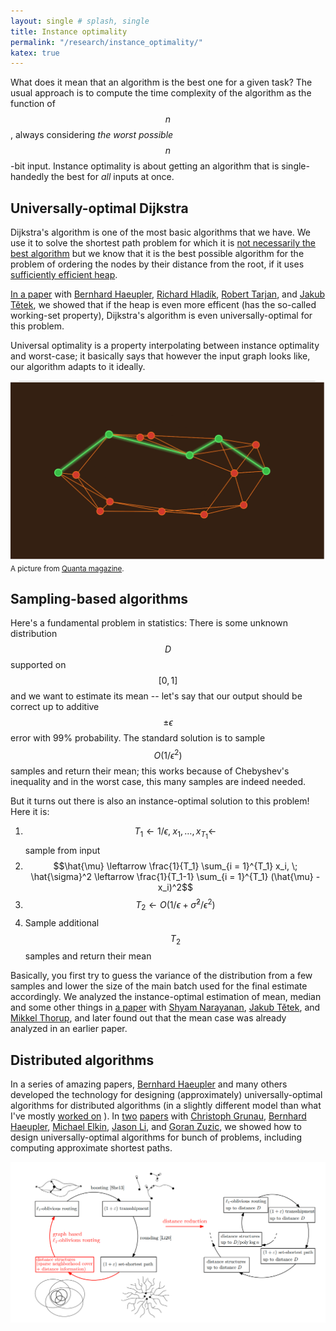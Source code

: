 ```yaml
---
layout: single # splash, single
title: Instance optimality
permalink: "/research/instance_optimality/"
katex: true
---
```


What does it mean that an algorithm is the best one for a given task? The usual approach is to compute the time complexity of the algorithm as the function of $$n$$, always considering *the worst possible* $$n$$-bit input. Instance optimality is about getting an algorithm that is single-handedly the best for *all* inputs at once. 


<!--
## Formally 

Very formally speaking, it means that our algorithm $$A$$ satisfies this:

$$
\exists C: \forall A': \forall n: \max_{\text{$n$-bit input $I$}} \text{time}(A, I) \le C \cdot \max_{\text{$n$-bit input $I$}} \text{time}(A', I)
$$

where $$\text{time}(A, I)$$ is the time that an algorithm $$A$$ spends on an instance $$I$$. 
For example, when we say that mergesort is the best possible algorithm for sorting (in the comparison model), this is what we have in mind. 

But we could be more adventurous. In fact, why shouldn't we try to construct algorithms that are the best possible on *every single input*? Such algorithms are called instance-optimal and formally, this is what instance optimality means: 

$$
\exists C: \forall A': \forall I: \text{time}(A, I) \le C \cdot \text{time}(A', I)
$$

This definition seems extremely silly: how can we compare ourselves with algorithm *print(42)* on inputs where the output is 42? To fix that, we require in the definition of instance-optimality that $$A'$$ is correct on all inputs, not just $$I$$. But even then, how can we beat this algorithm (that hardcodes the correct answer 42 on my_favorite_input)?

```
if(input==my_favorite_input)
    print(42);
else 
    some_correct_algorithm(input);
```

In most cases, this algorithm indeed kills any hope for instance optimality, but it turns out that in many interesting scenario, checking whether *input == my_favorite_input* is too costly and we can thus keep the hope for achieving instance optimality or some variant of it. Here are some examples:
-->

## Universally-optimal Dijkstra

Dijkstra's algorithm is one of the most basic algorithms that we have. We use it to solve the shortest path problem for which it is [not necessarily the best algorithm](https://arxiv.org/abs/2307.04139) but we know that it is the best possible algorithm for the problem of ordering the nodes by their distance from the root, if it uses [sufficiently efficient heap](https://en.wikipedia.org/wiki/Fibonacci_heap).  

[In a paper](https://arxiv.org/abs/2311.11793) with [Bernhard Haeupler](https://people.inf.ethz.ch/haeuplb/), [Richard Hladík](https://rihl.uralyx.cz/), [Robert Tarjan](https://www.cs.princeton.edu/people/profile/ret), and [Jakub Tětek](https://sites.google.com/view/jakub-tetek/), we showed that if the heap is even more efficent (has the so-called working-set property), Dijkstra's algorithm is even universally-optimal for this problem. 

Universal optimality is a property interpolating between instance optimality and worst-case; it basically says that however the input graph looks like, our algorithm adapts to it ideally.  

[
![quanta picture](/assets/images/quanta.png "A picture from Quanta magazine")
](https://www.quantamagazine.org/computer-scientists-establish-the-best-way-to-traverse-a-graph-20241025/)
<small>A picture from [Quanta magazine](https://www.quantamagazine.org/computer-scientists-establish-the-best-way-to-traverse-a-graph-20241025/).</small>

## Sampling-based algorithms

Here's a fundamental problem in statistics: There is some unknown distribution $$D$$ supported on $$[0, 1]$$ and we want to estimate its mean -- let's say that our output should be correct up to additive $$\pm \epsilon$$ error with 99% probability. The standard solution is to sample $$O(1/\epsilon^2)$$ samples and return their mean; this works because of Chebyshev's inequality and in the worst case, this many samples are indeed needed. 

But it turns out there is also an instance-optimal solution to this problem! Here it is:

1. $$T_1 \leftarrow 1/\epsilon, \; x_1, \dots, x_{T_1} \leftarrow$$ sample from input
3. $$\hat{\mu} \leftarrow \frac{1}{T_1} \sum_{i = 1}^{T_1} x_i, \; \hat{\sigma}^2 \leftarrow \frac{1}{T_1-1} \sum_{i = 1}^{T_1} (\hat{\mu} - x_i)^2$$
5. $$T_2 \leftarrow O(1/\epsilon + \hat{\sigma}^2/\epsilon^2)$$
6. Sample additional $$T_2$$ samples and return their mean

Basically, you first try to guess the variance of the distribution from a few samples and lower the size of the main batch used for the final estimate accordingly. We analyzed the instance-optimal estimation of mean, median and some other things in [a paper](https://arxiv.org/abs/2410.14643) with [Shyam Narayanan](https://sites.google.com/view/shyamnarayanan/home), [Jakub Tětek](https://sites.google.com/view/jakub-tetek/), and [Mikkel Thorup](http://hjemmesider.diku.dk/~mthorup/), and later found out that the mean case was already analyzed in an earlier paper. 

## Distributed algorithms

In a series of amazing papers, [Bernhard Haeupler](https://people.inf.ethz.ch/haeuplb/) and many others developed the technology for designing (approximately) universally-optimal algorithms for distributed algorithms (in a slightly different model than what I've mostly [worked on](/research/local/) ). In [two](https://arxiv.org/abs/2204.05874) [papers](https://arxiv.org/abs/2204.08254) with [Christoph Grunau](https://people.inf.ethz.ch/cgrunau/), [Bernhard Haeupler](https://people.inf.ethz.ch/haeuplb/), [Michael Elkin](https://www.cs.bgu.ac.il/~elkinm/), [Jason Li](https://q3r.github.io/), and [Goran Zuzic](https://goranzuzic.github.io/), we showed how to design universally-optimal algorithms for bunch of problems, including computing approximate shortest paths. 

![Distributed algorithm for approximate shortest paths](/assets/images/dist_paths.png "Distributed algorithm for approximate shortest paths")